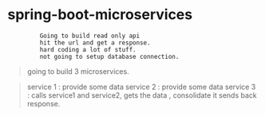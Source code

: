 # spring-boot-microservices

			 Going to build read only api
			 hit the url and get a response.
			 hard coding a lot of stuff.
			 not going to setup database connection.


> going to build 3 microservices.

> service 1 : provide some data
> service 2 : provide some data
> service 3 : calls service1 and service2, gets the data , consolidate it
			  sends back response.
             
			 
